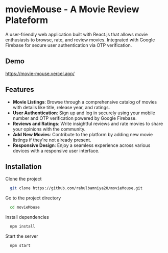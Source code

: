 
# movieMouse - A Movie Review Plateform

A user-friendly web application built with React.js that allows movie enthusiasts to browse, rate, and review movies. Integrated with Google Firebase for secure user authentication via OTP verification.


## Demo

https://movie-mouse.vercel.app/


## Features

- **Movie Listings**: Browse through a comprehensive catalog of movies with details like title, release year, and ratings.
- **User Authentication**: Sign up and log in securely using your mobile number and OTP verification powered by Google Firebase.
- **Reviews and Ratings**: Write insightful reviews and rate movies to share your opinions with the community.
- **Add New Movies**: Contribute to the platform by adding new movie listings if they're not already present.
- **Responsive Design**: Enjoy a seamless experience across various devices with a responsive user interface.

## Installation

Clone the project

```bash
  git clone https://github.com/rahulbamniya20/movieMouse.git
```

Go to the project directory

```bash
  cd movieMouse
```

Install dependencies

```bash
  npm install
```

Start the server

```bash
  npm start
```
    

